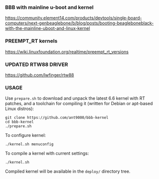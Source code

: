 ### BBB with mainline u-boot and kernel

  https://community.element14.com/products/devtools/single-board-computers/next-genbeaglebone/b/blog/posts/booting-beagleboneblack-with-the-mainline-uboot-and-linux-kernel

### PREEMPT_RT kernels

  https://wiki.linuxfoundation.org/realtime/preempt_rt_versions

### UPDATED RTW88 DRIVER

  https://github.com/lwfinger/rtw88

### USAGE

Use `prepare.sh` to download and unpack the latest 6.6 kernel with RT patches, and a toolchain for compiling it (written for Debian or apt-based Linux distros):

```
git clone https://github.com/ant9000/bbb-kernel
cd bbb-kernel
./prepare.sh
```

To configure kernel:

```
./kernel.sh menuconfig
```

To compile a kernel with current settings:

```
./kernel.sh
```

Compiled kernel will be available in the `deploy/` directory tree.
